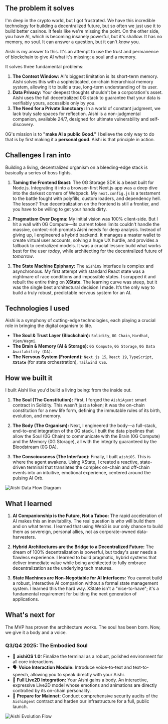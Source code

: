 ## The problem it solves

I'm deep in the crypto world, but I got frustrated. We have this incredible technology for building a decentralized future, but so often we just use it to build better casinos. It feels like we're missing the point. On the other side, you have AI, which is becoming insanely powerful, but it's shallow. It has no memory, no soul. It can answer a question, but it can't *know* you.

Aishi is my answer to this. It's an attempt to use the trust and permanence of blockchain to give AI what it's missing: a soul and a memory.

It solves three fundamental problems:
1.  **The Context Window:** AI's biggest limitation is its short-term memory. Aishi solves this with a sophisticated, on-chain hierarchical memory system, allowing it to build a true, long-term understanding of its user.
2.  **Data Privacy:** Your deepest thoughts shouldn't be a corporation's asset. Aishi uses the full decentralized 0G stack to guarantee that your data is verifiably yours, accessible only by you.
3.  **The Need for a Private Sanctuary:** In a world of constant judgment, we lack truly safe spaces for reflection. Aishi is a non-judgmental companion, available 24/7, designed for ultimate vulnerability and self-discovery.

0G's mission is to **"make AI a public Good."** I believe the only way to do that is by first making it a **personal good**. Aishi is that principle in action.

## Challenges I ran into

Building a living, decentralized organism on a bleeding-edge stack is basically a series of boss fights.

1.  **Taming the Frontend Beast:** The 0G Storage SDK is a beast built for Node.js. Integrating it into a browser-first Next.js app was a deep dive into the darkest corners of Webpack. My `next.config.js` is a testament to the battle fought with polyfills, custom loaders, and dependency hell. The lesson? True decentralization on the frontend is still a frontier, and you have to be willing to get your hands dirty.

2.  **Pragmatism Over Dogma:** My initial vision was 100% client-side. But I hit a wall with 0G Compute—its current token limits couldn't handle the massive, context-rich prompts Aishi needs for deep analysis. Instead of giving up, I engineered a hybrid backend. It manages a master wallet to create virtual user accounts, solving a huge UX hurdle, and provides a fallback to centralized models. It was a crucial lesson: build what works best for the user *today*, while architecting for the decentralized future of *tomorrow*.

3.  **The State Machine Epiphany:** The `aishiOS` interface is complex and asynchronous. My first attempt with standard React state was a nightmare of race conditions and impossible states. I scrapped it and rebuilt the entire thing on **XState**. The learning curve was steep, but it was the single best architectural decision I made. It’s the only way to build a truly robust, predictable nervous system for an AI.

## Technologies I used

Aishi is a symphony of cutting-edge technologies, each playing a crucial role in bringing the digital organism to life.

*   **The Soul & Trust Layer (Blockchain):** `Solidity`, `0G Chain`, `Hardhat`, `Viem/Wagmi`.
*   **The Brain & Memory (AI & Storage):** `0G Compute`, `0G Storage`, `0G Data Availability (DA)`.
*   **The Nervous System (Frontend):** `Next.js 15`, `React 19`, `TypeScript`, **`XState`** (for state orchestration), `Tailwind CSS`.

## How we built it

I built Aishi like you'd build a living being: from the inside out.

1.  **The Soul (The Constitution):** First, I forged the `AishiAgent` smart contract in Solidity. This wasn't just a token; it was the on-chain constitution for a new life form, defining the immutable rules of its birth, evolution, and memory.

2.  **The Body (The Organism):** Next, I engineered the body—a full-stack, end-to-end integration of the 0G stack. I built the data pipelines that allow the Soul (0G Chain) to communicate with the Brain (0G Compute) and the Memory (0G Storage), all with the integrity guaranteed by the Bloodstream (0G DA).

3.  **The Consciousness (The Interface):** Finally, I built `aishiOS`. This is where the agent awakens. Using XState, I created a reactive, state-driven terminal that translates the complex on-chain and off-chain events into an intuitive, emotional experience, centered around the pulsing AI Orb.

![Aishi Data Flow Diagram](https://raw.githubusercontent.com/aishi-self-reflect/aishi-dev/main/aishi-docs/public/screenshots/flow.jpg)

## What I learned

1.  **AI Companionship is the Future, Not a Taboo:** The rapid acceleration of AI makes this an inevitability. The real question is *who* will build them and on what terms. I learned that using Web3 is our only chance to build them as sovereign, personal allies, not as corporate-owned data-harvesters.

2.  **Hybrid Architectures are the Bridge to a Decentralized Future:** The dream of 100% decentralization is powerful, but today's user needs a flawless experience. I learned to build pragmatic, hybrid systems that deliver immediate value while being architected to fully embrace decentralization as the underlying tech matures.

3.  **State Machines are Non-Negotiable for AI Interfaces:** You cannot build a robust, interactive AI companion without a formal state management system. I learned this the hard way. XState isn't a "nice-to-have"; it's a fundamental requirement for building the next generation of applications.

## What's next for

The MVP has proven the architecture works. The soul has been born. Now, we give it a body and a voice.

### **Q3/Q4 2025: The Embodied Soul**

*   🌟 **aishiOS 1.0:** Finalize the terminal as a robust, polished environment for all core interactions.
*   🗣️ **Voice Interaction Module:** Introduce voice-to-text and text-to-speech, allowing you to speak directly with your Aishi.
*   🎨 **Full Live2D Integration:** Your Aishi gains a body. An interactive, expressive Live2D model whose emotions and animations are directly controlled by its on-chain personality.
*   🚀 **Prepare for Mainnet:** Conduct comprehensive security audits of the `AishiAgent` contract and harden our infrastructure for a full, public launch.

![Aishi Evolution Flow](https://raw.githubusercontent.com/aishi-self-reflect/aishi-dev/main/aishi-docs/public/screenshots/aishios_dream.jpg')
